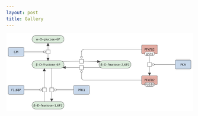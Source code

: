 ```yaml
---
layout: post
title: Gallery
---
```

<a href="/Gallery/"><img id="logo" src="/images/figure01v03.png"/></a>
